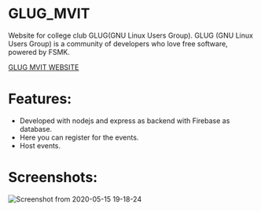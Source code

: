 # GLUG_MVIT
Website for college club GLUG(GNU Linux Users Group). GLUG (GNU Linux Users Group) is a community of developers who love free software, powered by FSMK.

[GLUG MVIT WEBSITE](https://glugmvit2.herokuapp.com/)

# Features:
- Developed with nodejs and express as backend with Firebase as database.
- Here you can register for the events.
- Host events.
# Screenshots:
![Screenshot from 2020-05-15 19-18-24](https://user-images.githubusercontent.com/36452559/82057470-fe35c980-96e0-11ea-8681-2541b85e6f94.png)
